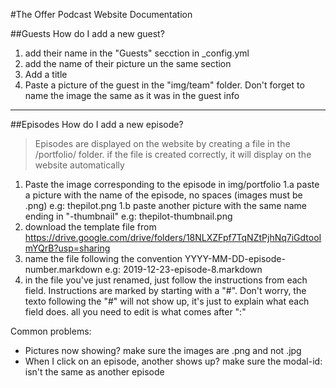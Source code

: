#The Offer Podcast Website Documentation

##Guests
How do I add a new guest?

1. add their name in the "Guests" secction in _config.yml
2. add the name of their picture un the same section
3. Add a title
4. Paste a picture of the guest in the "img/team" folder. Don't forget to name the image the same as it was in the guest info

---------------------------------------------------------

##Episodes
How do I add a new episode?
> Episodes are displayed on the website by creating a file in the /portfolio/ folder. if the file is created correctly, it will display on the website automatically

1. Paste the image corresponding to the episode in img/portfolio
    1.a paste a picture with the name of the episode, no spaces (images must be .png) e.g: thepilot.png
    1.b paste another picture with the same name ending in "-thumbnail" e.g: thepilot-thumbnail.png
2. download the template file from https://drive.google.com/drive/folders/18NLXZFpf7TqNZtPjhNq7iGdtooImYQrB?usp=sharing
3. name the file following the convention YYYY-MM-DD-episode-number.markdown e.g: 2019-12-23-episode-8.markdown
4. in the file you've just renamed, just follow the instructions from each field. Instructions are marked by starting with a "#". Don't worry, the texto following the "#" will not show up, it's just to explain what each field does. all you need to edit is what comes after ":"

Common problems:
* Pictures now showing? make sure the images are .png and not .jpg
* When I click on an episode, another shows up? make sure the modal-id: isn't the same as another episode
